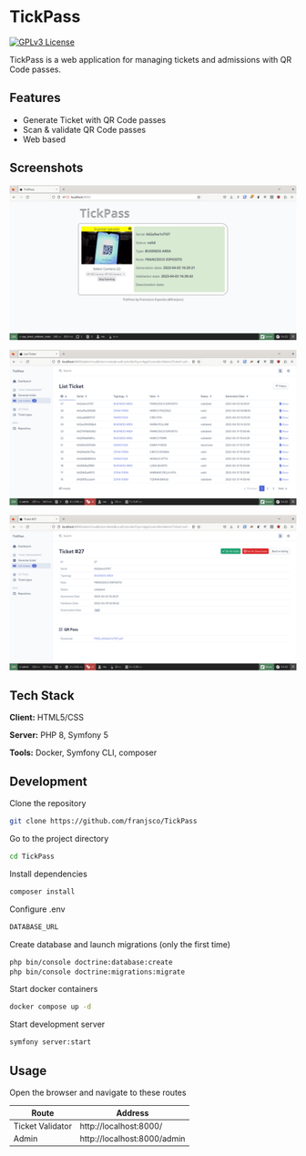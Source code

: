 




# TickPass

[![GPLv3 License](https://img.shields.io/badge/License-GPL%20v3-green.svg)](https://opensource.org/licenses/)

TickPass is a web application for managing tickets and admissions with QR Code passes.




## Features

- Generate Ticket with QR Code passes
- Scan & validate QR Code passes
- Web based


## Screenshots

![App Screenshot](readme_files/front.png)

![App Screenshot](readme_files/back-list.png)


![App Screenshot](readme_files/back-single.png)

## Tech Stack

**Client:** HTML5/CSS

**Server:** PHP 8, Symfony 5

**Tools:** Docker, Symfony CLI, composer

## Development

Clone the repository
``` bash
git clone https://github.com/franjsco/TickPass
```

Go to the project directory
```bash
cd TickPass
```

Install dependencies
```bash
composer install
```

Configure .env
```bash
DATABASE_URL
```

Create database and launch migrations (only the first time)
```bash
php bin/console doctrine:database:create
php bin/console doctrine:migrations:migrate
```

Start docker containers
```bash
docker compose up -d
```

Start development server

```bash
symfony server:start 
``` 


## Usage

Open the browser and navigate to these routes

| Route | Address | 
| ---- | ---- |
| Ticket Validator | http://localhost:8000/ |
| Admin | http://localhost:8000/admin |
